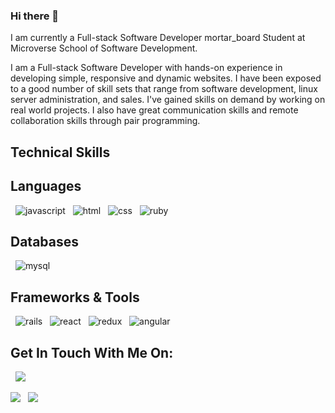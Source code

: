 ### Hi there 👋

<!--
**leonard33/leonard33** is a ✨ _special_ ✨ repository because its `README.md` (this file) appears on your GitHub profile.

Here are some ideas to get you started:

- 🔭 I’m currently working on ...
- 🌱 I’m currently learning ...
- 👯 I’m looking to collaborate on ...
- 🤔 I’m looking for help with ...
- 💬 Ask me about ...
- 📫 How to reach me: ...
- 😄 Pronouns: ...
- ⚡ Fun fact: ...
-->
I am currently a Full-stack Software Developer mortar_board Student at Microverse School of Software Development.

I am a Full-stack Software Developer with hands-on experience in developing simple, responsive and dynamic websites. I have been exposed to a good number of skill sets that range from software development, linux server administration, and sales. I've gained skills on demand by working on real world projects. I also have great communication skills and remote collaboration skills through pair programming.
## Technical Skills

## Languages
&nbsp;
![javascript](https://img.shields.io/badge/javascript-ES6-blue.svg) &nbsp; 
![html](https://img.shields.io/badge/html-5-blue.svg) &nbsp;
![css](https://img.shields.io/badge/css-3-blue.svg) &nbsp;
![ruby](https://img.shields.io/badge/ruby-2.5.svg) &nbsp;

## Databases
&nbsp;
![mysql](https://img.shields.io/badge/mysql-5.7-blue.svg) &nbsp;

## Frameworks & Tools
&nbsp;
![rails](https://img.shields.io/badge/rails-5.2-blue.svg) &nbsp;
![react](https://img.shields.io/badge/react-16.8-blue.svg) &nbsp;
![redux](https://img.shields.io/badge/redux-4.0-blue.svg) &nbsp;
![angular](https://img.shields.io/badge/angular-9.0-blue.svg) &nbsp;
## Get In Touch With Me On:
&nbsp;
<a target="_blank"
href="https://www.linkedin.com/in/leonard-kombo-b14532107/"><img
src="https://img.shields.io/badge/-LinkedIn-0077b5?style=for-the-badge&logo=LinkedIn&logoColor=white"></img></a> &nbsp;

<a target="_blank"
href="https://twitter.com/@LeonardKombo1"><img
src="https://img.shields.io/badge/-Twitter-1DA1F2?style=for-the-badge&logo=Twitter&logoColor=white"></img></a>  &nbsp;
<a target="_blank"
href="mailto:hello@leonardkombo14.com"><img
src="https://img.shields.io/badge/-EMail-D14836?style=for-the-badge&logo=Gmail&logoColor=white"></img></a> &nbsp;

